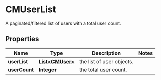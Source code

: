 

# CMUserList

A paginated/filtered list of users with a total user count.

## Properties

| Name | Type | Description | Notes |
|------------ | ------------- | ------------- | -------------|
|**userList** | [**List&lt;CMUser&gt;**](CMUser.md) | the list of user objects. |  |
|**userCount** | **Integer** | the total user count. |  |



